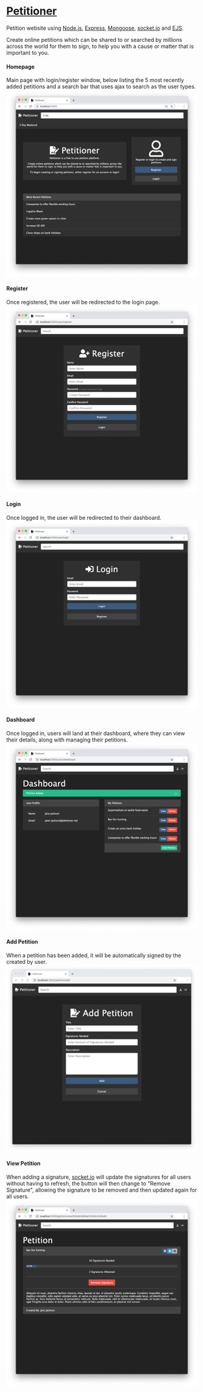 # [Petitioner](https://petitioner.herokuapp.com/)

Petition website using [Node.js](https://nodejs.org/), [Express](https://expressjs.com/), [Mongoose](https://mongoosejs.com/), [socket.io](https://socket.io/) and [EJS](https://ejs.co/).

Create online petitions which can be shared to or searched by millions across the world for them to sign, to help you with a cause or matter that is important to you.

#### Homepage
Main page with login/register window, below listing the 5 most recently added petitions and a search bar that uses ajax to search as the user types. 
![Screenshot](./docs/home.png?)
#### Register
Once registered, the user will be redirected to the login page.
![Screenshot](./docs/register.png?)
#### Login
Once logged in, the user will be redirected to their dashboard.
![Screenshot](./docs/login.png?)
#### Dashboard
Once logged in, users will land at their dashboard, where they can view their details, along with managing their petitions.
![Screenshot](./docs/dashboard.png?)
#### Add Petition
When a petition has been added, it will be automatically signed by the created by user.
![Screenshot](./docs/add_petition.png?)
#### View Petition
When adding a signature, [socket.io](https://socket.io/) will update the signatures for all users without having to refresh, the button will then change to "Remove Signature", allowing the signature to be removed and then updated again for all users. 
![Screenshot](./docs/view_petition.png?)